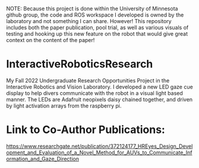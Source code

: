 NOTE: Because this project is done within the University of Minnesota github group, the code and ROS workspace I developed is owned by the laboratory and not something I can share. However! This repository includes both the paper publication, pool trial, as well as various visuals of testing and hooking up this new feature on the robot that would give great context on the content of the paper!

# InteractiveRoboticsResearch
My Fall 2022 Undergraduate Research Opportunities Project in the Interactive Robotics and Vision Laboratory. I developed a new LED gaze cue display to help divers communicate with the robot in a visual light based manner. The LEDs are Adafruit neopixels daisy chained together, and driven by light activation arrays from the raspberry pi.

# Link to Co-Author Publications:
https://www.researchgate.net/publication/372124177_HREyes_Design_Development_and_Evaluation_of_a_Novel_Method_for_AUVs_to_Communicate_Information_and_Gaze_Direction
